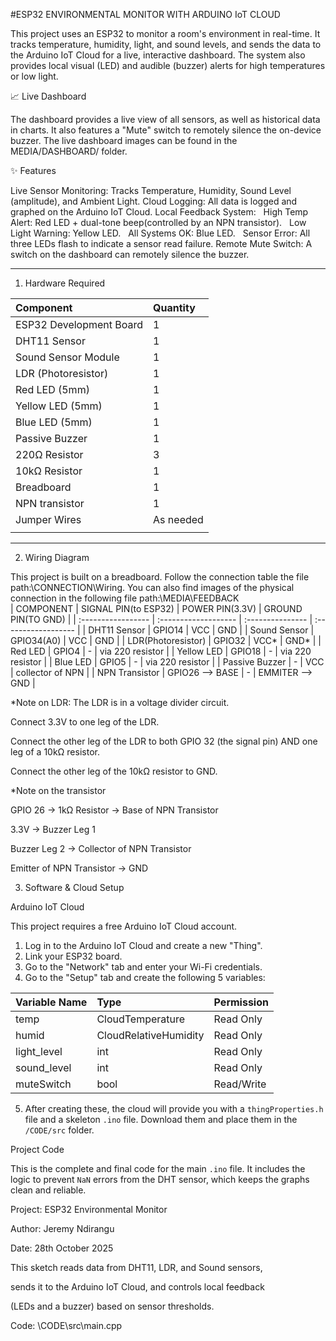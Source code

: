 #ESP32 ENVIRONMENTAL MONITOR WITH ARDUINO IoT CLOUD

This project uses an ESP32 to monitor a room's environment in real-time. It tracks temperature, humidity, light, and sound levels, and sends the data to the Arduino IoT Cloud for a live, interactive dashboard. The system also provides local visual (LED) and audible (buzzer) alerts for high temperatures or low light.

📈 Live Dashboard

The dashboard provides a live view of all sensors, as well as historical data in charts. It also features a "Mute" switch to remotely silence the on-device buzzer.
The live dashboard images can be found in the MEDIA/DASHBOARD/ folder.

✨ Features

Live Sensor Monitoring: Tracks Temperature, Humidity, Sound Level (amplitude), and Ambient Light.
Cloud Logging: All data is logged and graphed on the Arduino IoT Cloud.
Local Feedback System:
    High Temp Alert: Red LED + dual-tone beep(controlled by an NPN transistor).
    Low Light Warning: Yellow LED.
    All Systems OK: Blue LED.
    Sensor Error: All three LEDs flash to indicate a sensor read failure.
Remote Mute Switch: A switch on the dashboard can remotely silence the buzzer.

---
1. Hardware Required

|         Component        | Quantity |
| :----------------------- | :------- |
| ESP32 Development Board  |    1     |
| DHT11 Sensor             |    1     |
| Sound Sensor Module      |    1     |
| LDR (Photoresistor)      |    1     |
| Red LED (5mm)            |    1     |
| Yellow LED (5mm)         |    1     |
| Blue LED (5mm)           |    1     |
| Passive Buzzer           |    1     |
| 220&Omega; Resistor      |    3     |
| 10k&Omega; Resistor      |    1     |
| Breadboard               |    1     |
| NPN transistor           |    1     |
| Jumper Wires             |As needed |
|                          |          |
---

2. Wiring Diagram

This project is built on a breadboard. Follow the connection table the file path:\CONNECTION\Wiring.
You can also find images of the physical connection in the following file path:\MEDIA\FEEDBACK\
|  COMPONENT         | SIGNAL PIN(to ESP32) |  POWER PIN(3.3V) |  GROUND PIN(TO GND) |
| :----------------- | :------------------- | :--------------- | :------------------ |
| DHT11 Sensor       |       GPIO14         |       VCC        |         GND         |
| Sound Sensor       |       GPIO34(A0)     |       VCC        |         GND         |
| LDR(Photoresistor) |       GPIO32         |       VCC*       |         GND*        |
| Red LED            |       GPIO4          |        -         |   via 220 resistor  |
| Yellow LED         |       GPIO18         |        -         |   via 220 resistor  | 
| Blue LED           |       GPIO5          |        -         |   via 220 resistor  |
| Passive Buzzer     |         -            |       VCC        |   collector of NPN  |
| NPN Transistor     |   GPIO26 --> BASE    |        -         |   EMMITER --> GND   |

 *Note on LDR: The LDR is in a voltage divider circuit.

 Connect 3.3V to one leg of the LDR.
 
 Connect the other leg of the LDR to both GPIO 32 (the signal pin) AND one leg of a 10kΩ resistor.
 
 Connect the other leg of the 10kΩ resistor to GND.
 
 
 *Note on the transistor
 
 GPIO 26 → 1kΩ Resistor → Base of NPN Transistor
 
 3.3V → Buzzer Leg 1
 
 Buzzer Leg 2 → Collector of NPN Transistor
 
 Emitter of NPN Transistor → GND




3. Software & Cloud Setup

Arduino IoT Cloud

This project requires a free Arduino IoT Cloud account.

1.  Log in to the Arduino IoT Cloud and create a new "Thing".
2.  Link your ESP32 board.
3.  Go to the "Network" tab and enter your Wi-Fi credentials.
4.  Go to the "Setup" tab and create the following 5 variables:

| Variable Name | Type                  | Permission  |
| :------------ | :-------------------- | :---------- |
|  temp         | CloudTemperature      |  Read Only  |
|  humid        | CloudRelativeHumidity |  Read Only  |
|  light_level  | int                   |  Read Only  |
|  sound_level  | int                   |  Read Only  |
|  muteSwitch   | bool                  | Read/Write  |

5.  After creating these, the cloud will provide you with a `thingProperties.h` file and a skeleton `.ino` file. Download them and place them in the `/CODE/src` folder.

Project Code

This is the complete and final code for the main `.ino` file. It includes the logic to prevent `NaN` errors from the DHT sensor, which keeps the graphs clean and reliable.



 Project: ESP32 Environmental Monitor

 Author: Jeremy Ndirangu

 Date: 28th October 2025 

 This sketch reads data from DHT11, LDR, and Sound sensors,

 sends it to the Arduino IoT Cloud, and controls local feedback

 (LEDs and a buzzer) based on sensor thresholds.


Code: \CODE\src\main.cpp





